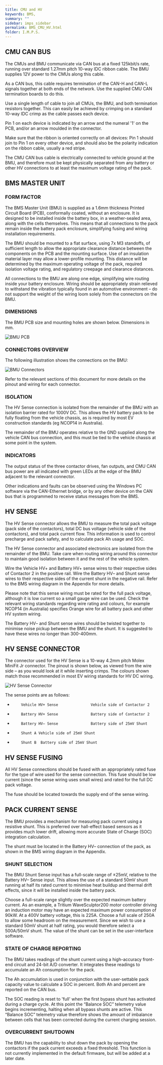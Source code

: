 ```yaml
---
title: CMU and HV
keywords: BMS, 
summary: ""
sidebar: imps_sidebar
permalink: BMS_CMU_HV.html
folder: I.M.P.S.
---
```


## CMU CAN BUS
The CMUs and BMU communicate via CAN bus at a fixed 125kbit/s rate, running over standard 1.27mm pitch 10-way IDC ribbon cable.  The BMU supplies 12V power to the CMUs along this cable.

As a CAN bus, this cable requires termination of the CAN-H and CAN-L signals together at both ends of the network.  Use the supplied CMU CAN termination boards to do this.

Use a single length of cable to join all CMUs, the BMU, and both termination resistors together.  This can easily be achieved by crimping on a standard 10-way IDC crimp as the cable passes each device. 

Pin 1 on each device is indicated by an arrow and the numeral '1' on the PCB, and/or an arrow moulded in the connector.

Make sure that the ribbon is oriented correctly on all devices:  Pin 1 should join to Pin 1 on every other device, and should also be the polarity indication on the ribbon cable, usually a red stripe.

The CMU CAN bus cable is electrically connected to vehicle ground at the BMU, and therefore must be kept physically separated from any battery or other HV connections to at least the maximum voltage rating of the pack.


## BMS MASTER UNIT
### FORM FACTOR
The BMS Master Unit (BMU) is supplied as a 1.6mm thickness Printed Circuit Board (PCB), conformally coated,  without an enclosure.  It is designed to be installed inside the battery box, in a weather-sealed area, along with the cells themselves.  This means that all connections to the pack remain inside the battery pack enclosure, simplifying fusing and wiring installation requirements. 

The BMU should be mounted to a flat surface, using 7x M3 standoffs, of sufficient length to allow the appropriate clearance distance between the components on the PCB and the mounting surface.  Use of an insulation material layer may allow a lower-profile mounting.  This distance will be determined by the maximum operating voltage of the pack, required isolation voltage rating, and regulatory creepage and clearance distances. 

All connections to the BMU are along one edge, simplifying wire routing inside your battery enclosure.  Wiring should be appropriately strain relieved to withstand the vibration typically found in an automotive environment – do not support the weight of the wiring loom solely from the connectors on the BMU.

### DIMENSIONS
The BMU PCB size and mounting holes are shown below.  Dimensions in mm.

![BMU PCB](/images/IMPS_BMU_PCB.png)

### CONNECTORS OVERVIEW
The following illustration shows the connections on the BMU:

![BMU Connectors](/images/IMPS_BMU_Connectors.png)

Refer to the relevant sections of this document for more details on the pinout and wiring for each connector.

### ISOLATION
The HV Sense connection is isolated from the remainder of the BMU with an isolation barrier rated for 1000V DC.  This allows the HV battery pack to be fully floating from the vehicle chassis, as is required by most EV construction standards (eg NCOP14 in Australia).

The remainder of the BMU operates relative to the GND supplied along the vehicle CAN bus connection, and this must be tied to the vehicle chassis at some point in the system.

### INDICATORS
The output status of the three contactor drives, fan outputs, and CMU CAN bus power are all indicated with green LEDs at the edge of the BMU adjacent to the relevant connector.  

Other indications and faults can be observed using the Windows PC software via the CAN-Ethernet bridge, or by any other device on the CAN bus that is programmed to receive status messages from the BMS.

## HV SENSE
The HV Sense connector allows the BMU to measure the total pack voltage (pack side of the contactors), total DC bus voltage (vehicle side of the contactors), and total pack current flow.  This information is used to control precharge and pack safety, and to calculate pack Ah usage and SOC.

The HV Sense connector and associated electronics are isolated from the remainder of the BMU.  Take care when routing wiring around this connector to maintain good isolation between it and the rest of the vehicle system.

Wire the Vehicle HV+ and Battery HV+ sense wires to their respective sides of Contactor 2 in the positive rail.  Wire the Battery HV– and Shunt sense wires to their respective sides of the current shunt in the negative rail.  Refer to the BMS wiring diagram in the Appendix for more details. 

Please note that this sense wiring must be rated for the full pack voltage, although it is low current so a small gauge wire can be used.  Check the relevant wiring standards regarding wire rating and colours, for example NCOP14 (in Australia) specifies Orange wire for all battery pack and other HV system wiring.

The Battery HV– and Shunt sense wires should be twisted together to minimise noise pickup between the BMU and the shunt.  It is suggested to have these wires no longer than 300-400mm.

## HV SENSE CONNECTOR
The connector used for the HV Sense is a 10-way 4.2mm pitch Molex MiniFit Jr connector.  The pinout is shown below, as viewed from the wire side – as you would look at it while inserting crimps.  The colours shown match those recommended in most EV wiring standards for HV DC wiring.

![HV Sense Connector](/images/IMPS_HV_Sense_Connector.gif)

The sense points are as follows:
*         Vehicle HV+ Sense               Vehicle side of Contactor 2

*         Battery HV+ Sense               Battery side of Contactor 2

*         Battery HV– Sense               Battery side of 25mV Shunt

*         Shunt A Vehicle side of 25mV Shunt

*         Shunt B  Battery side of 25mV Shunt

## HV SENSE FUSING
All HV Sense connections should be fused with an appropriately rated fuse for the type of wire used for the sense connection.  This fuse should be low current (since the sense wiring uses small wires) and rated for the full DC pack voltage.

The fuse should be located towards the supply end of the sense wiring.

## PACK CURRENT SENSE
The BMU provides a mechanism for measuring pack current using a resistive shunt.  This is preferred over hall-effect based sensors as it provides much lower drift, allowing more accurate State of Charge (SOC) integration calculation. 

The shunt must be located in the Battery HV– connection of the pack, as shown in the BMS wiring diagram in the Appendix. 

### SHUNT SELECTION
The BMU Shunt Sense input has a full-scale range of ±25mV, relative to the Battery HV– Sense input.  This allows the use of a standard 50mV shunt running at half its rated current to minimise heat buildup and thermal drift effects, since it will be installed inside the battery pack. 

Choose a full-scale range slightly over the expected maximum battery current. As an example, a Tritium WaveSculptor200 motor controller driving an induction motor may have an expected maximum power consumption of 90kW.  At a 400V battery voltage, this is 225A.  Choose a full scale of 250A to allow some headroom on the measurement.  Since we wish to use a standard 50mV shunt at half rating, you would therefore select a 500A/50mV shunt. The value of the shunt can be set in the user-interface software.

### STATE OF CHARGE REPORTING
The BMU takes readings of the shunt current using a high-accuracy front-end circuit and 24-bit A/D converter.  It integrates these readings to accumulate an Ah consumption for the pack. 

The Ah accumulation is used in conjunction with the user-settable pack capacity value to calculate a SOC in percent.  Both Ah and percent are reported on the CAN bus.

The SOC reading is reset to 'full' when the first bypass shunt has activated during a charge cycle.  At this point the “Balance SOC” telemetry value begins incrementing, halting when all bypass shunts are active.  This “Balance SOC” telemetry value therefore shows the amount of imbalance between cells that has been corrected during the current charging session.

### OVERCURRENT SHUTDOWN
The BMU has the capability to shut down the pack by opening the contactors if the pack current exceeds a fixed threshold.  This function is not currently implemented in the default firmware, but will be added at a later date.


